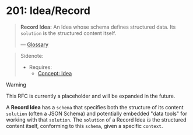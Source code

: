 # 201: Idea/Record

> **Record Idea:** An Idea whose schema defines structured data. Its `solution` is the structured content itself.
>
> — [Glossary](./000_glossary.md)

> Sidenote:
>
> - Requires:
>   - [Concept: Idea](./001_concept_idea.md)

> [!WARNING]
> This RFC is currently a placeholder and will be expanded in the future.

A **Record Idea** has a `schema` that specifies both the structure of its content `solution` (often a JSON Schema) and potentially embedded "data tools" for working with that `solution`. The `solution` of a Record Idea _is_ the structured content itself, conforming to this `schema`, given a specific `context`.
